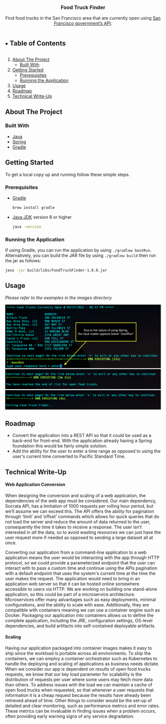 <p align="center">
  <h3 align="center">Food Truck Finder</h3>

  <p align="center">
    Find food trucks in the San Francisco area that are currently open using <a href="https://dev.socrata.com/foundry/data.sfgov.org/jjew-r69b">San Francisco government’s API</a>.
  </p>
</p>



<!-- TABLE OF CONTENTS -->
<details open="open">
  <summary><h2 style="display: inline-block">Table of Contents</h2></summary>
  <ol>
    <li>
      <a href="#about-the-project">About The Project</a>
      <ul>
        <li><a href="#built-with">Built With</a></li>
      </ul>
    </li>
    <li>
      <a href="#getting-started">Getting Started</a>
      <ul>
        <li><a href="#prerequisites">Prerequisites</a></li>
        <li><a href="#running-the-application">Running the Application</a></li>
      </ul>
    </li>
    <li><a href="#usage">Usage</a></li>
    <li><a href="#roadmap">Roadmap</a></li>
    <li><a href="#technical-write-up">Technical Write-Up</a></li>
  </ol>
</details>



<!-- ABOUT THE PROJECT -->
## About The Project


### Built With

* [Java](https://java.com)
* [Spring](https://spring.io)
* [Gradle](https://gradle.org/)



<!-- GETTING STARTED -->
## Getting Started

To get a local copy up and running follow these simple steps.

### Prerequisites

* [Gradle](https://gradle.org/install/)
  ```sh
  brew install gradle
  ```
* [Java JDK](https://adoptopenjdk.net/) version 8 or higher 
  ```sh
  java -version
  ```

### Running the Application

If using Gradle, you can run the application by using `./gradlew bootRun`. Alternatively, you can build the JAR file by using `./gradlew build` then run the jar as follows:
```sh
java -jar build/libs/FoodTruckFinder-1.0.0.jar
```
   
   
<!-- USAGE EXAMPLES -->
## Usage

_Please refer to the examples in the images_ _directory._

<img src="images/using_app.png" alt="Example Output">

<img src="images/end_of_results_reached.png" alt="No other food trucks are open">

<img src="images/exit_app.png" alt="Application closure">


<!-- ROADMAP -->
## Roadmap

* Convert the application into a REST API so that it could be used as a back-end for front-end. With the application already having a Spring foundation this would be fairly simple solution.
* Add the ability for the user to enter a time range as opposed to using the user's current time converted to Pacific Standard Time.


<!-- TECHNICAL WRITE-UP -->
## Technical Write-Up

#### Web Application Conversion

When designing the conversion and scaling of a web application, the dependencies of the web app must be considered. Our main dependency, Socrata API, has a limitation of 1000 requests per rolling hour period, but we’ll assume we can exceed this.  The API offers the ability for pagination through ‘limit’ and ‘offset’ commands which allows for quick queries that do not load the server and reduce the amount of data returned to the user, consequently the time it takes to receive a response. The user isn’t interested in *all* the data, so to avoid wasting resources we can just have the user request more if needed as opposed to sending a large dataset all at once.

Converting our application from a command-line application to a web application means the user would be interacting with the app through HTTP protocol, so we could provide a parameterized endpoint that the user can interact with to pass a custom time and continue using the APIs pagination with a default endpoint that uses the system's current time at the time the user makes the request. The application would need to bring in an application web server so that it can be hosted online somewhere accessible to users via HTTP.  We are working on building one stand-alone application, so this could be part of a microservice architecture. Microservices offer many advantages such as easy deployments, minimal configurations, and the ability to scale with ease. Additionally, they are compatible with containers meaning we can use a container engine such as Docker. Packaging our application into containers allows us to define the complete application, including the JRE, configuration settings, OS-level dependencies, and build artifacts into self-contained deployable artifacts.

#### Scaling

Having our application packaged into container images makes it easy to ship since the workload is portable across all environments. To ship the containers, we can employ a container orchestrator such as Kubernetes to handle the deploying and scaling of applications as business needs dictate. When we consider our app is dependent on results of open food trucks requests, we know that our key load parameter for scalability is the distribution of requests per user where some users may fetch more data than others. To address issues with the load we can maintain a cache of open food trucks when requested, so that whenever a user requests that information it is a cheap request because the results have already been retrieved ahead of time. Other things to consider would be the set-up of detailed and clear monitoring, such as performance metrics and error rates.  These metrics can be invaluable in finding issues when a problem occurs, often providing early warning signs of any service degradation.
